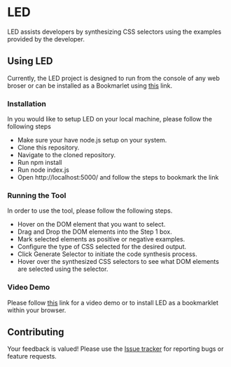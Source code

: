 LED
=====

LED assists developers by synthesizing CSS selectors using the examples provided by the developer. 


## Using LED

Currently, the LED project is designed to run from the console of any web broser or can be installed as a Bookmarlet using [this](http://ece.ubc.ca/~kbajaj/led.html) link. 

### Installation

In you would like to setup LED on your local machine, please follow the following steps

* Make sure your have node.js setup on your system.
* Clone this repository.
* Navigate to the cloned repository.
* Run npm install
* Run node index.js
* Open http://localhost:5000/ and follow the steps to bookmark the link

### Running the Tool 

In order to use the tool, please follow the following steps.

* Hover on the DOM element that you want to select. 
* Drag and Drop the DOM elements into the Step 1 box.
* Mark selected elements as positive or negative examples.
* Configure the type of CSS selected for the desired output.
* Click Generate Selector to initiate the code synthesis process.
* Hover over the synthesized CSS selectors to see what DOM elements are selected using the selector.

### Video Demo

Please follow [this](http://ece.ubc.ca/~kbajaj/led.html) link for a video demo or to install LED as a bookmarklet within your browser.

## Contributing

Your feedback is valued! Please use the [Issue tracker](https://github.com/saltlab/led/issues) for reporting bugs or feature requests.

